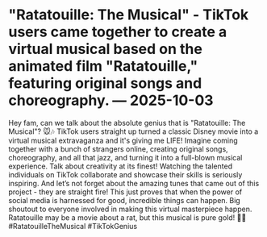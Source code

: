 # "Ratatouille: The Musical" - TikTok users came together to create a virtual musical based on the animated film "Ratatouille," featuring original songs and choreography. — 2025-10-03

Hey fam, can we talk about the absolute genius that is "Ratatouille: The Musical"? 🐭🎶 TikTok users straight up turned a classic Disney movie into a virtual musical extravaganza and it's giving me LIFE! Imagine coming together with a bunch of strangers online, creating original songs, choreography, and all that jazz, and turning it into a full-blown musical experience. Talk about creativity at its finest! Watching the talented individuals on TikTok collaborate and showcase their skills is seriously inspiring. And let’s not forget about the amazing tunes that came out of this project - they are straight fire! This just proves that when the power of social media is harnessed for good, incredible things can happen. Big shoutout to everyone involved in making this virtual masterpiece happen. Ratatouille may be a movie about a rat, but this musical is pure gold! 🌟✨ #RatatouilleTheMusical #TikTokGenius